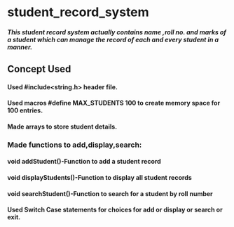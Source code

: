 # student_record_system
##### This student record system actually contains name ,roll no. and marks of a student which can manage the record of each and every student in a manner.

## Concept Used
#### Used #include<string.h> header file.
#### Used macros #define MAX_STUDENTS 100 to create memory space for 100 entries.
#### Made arrays to store student details.

### Made functions to add,display,search:
#### void addStudent()-Function to add a student record 
#### void displayStudents()-Function to display all student records
#### void searchStudent()-Function to search for a student by roll number

#### Used Switch Case statements for choices for add or display or search or exit.


